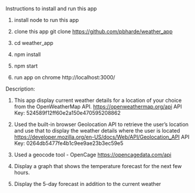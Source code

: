 Instructions to install and run this app

1. install node to run this app

2. clone this app git clone https://github.com/pbharde/weather_app

3. cd weather_app

4. npm install

5. npm start

6. run app on chrome http://localhost:3000/



Description:

1. This app display current weather details for a location of your choice from the OpenWeatherMap API.
https://openweathermap.org/api
API Key: 524589f12ff60e2a150e470595208862


2. Used the built-in browser Geolocation API to retrieve the user’s location and use that to display the weather details where the user is located
https://developer.mozilla.org/en-US/docs/Web/API/Geolocation_API
API Key: 0264db5477fe4b1c9ee9ae23b3ec59e5


3. Used a geocode tool - OpenCage
https://opencagedata.com/api


4. Display a graph that shows the temperature forecast for the next few hours.


5. Display the 5-day forecast in addition to the current weather
